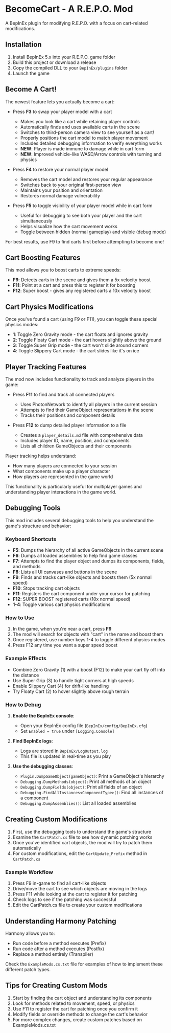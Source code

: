 # BecomeCart - A R.E.P.O. Mod

A BepInEx plugin for modifying R.E.P.O. with a focus on cart-related modifications.

## Installation

1. Install BepInEx 5.x into your R.E.P.O. game folder
2. Build this project or download a release
3. Copy the compiled DLL to your `BepInEx/plugins` folder
4. Launch the game

## Become A Cart!

The newest feature lets you actually become a cart:

- Press **F3** to swap your player model with a cart
  - Makes you look like a cart while retaining player controls
  - Automatically finds and uses available carts in the scene
  - Switches to third-person camera view to see yourself as a cart!
  - Properly positions the cart model to match player movement
  - Includes detailed debugging information to verify everything works
  - **NEW**: Player is made immune to damage while in cart form
  - **NEW**: Improved vehicle-like WASD/Arrow controls with turning and physics

- Press **F4** to restore your normal player model
  - Removes the cart model and restores your regular appearance
  - Switches back to your original first-person view
  - Maintains your position and orientation
  - Restores normal damage vulnerability

- Press **F5** to toggle visibility of your player model while in cart form
  - Useful for debugging to see both your player and the cart simultaneously
  - Helps visualize how the cart movement works
  - Toggle between hidden (normal gameplay) and visible (debug mode)

For best results, use F9 to find carts first before attempting to become one!

## Cart Boosting Features

This mod allows you to boost carts to extreme speeds:

- **F9**: Detects carts in the scene and gives them a 5x velocity boost
- **F11**: Point at a cart and press this to register it for boosting
- **F12**: Super boost - gives any registered carts a 10x velocity boost

## Cart Physics Modifications

Once you've found a cart (using F9 or F11), you can toggle these special physics modes:

- **1**: Toggle Zero Gravity mode - the cart floats and ignores gravity
- **2**: Toggle Floaty Cart mode - the cart hovers slightly above the ground
- **3**: Toggle Super Grip mode - the cart won't slide around corners
- **4**: Toggle Slippery Cart mode - the cart slides like it's on ice

## Player Tracking Features

The mod now includes functionality to track and analyze players in the game:

- Press **F11** to find and track all connected players
  - Uses PhotonNetwork to identify all players in the current session
  - Attempts to find their GameObject representations in the scene
  - Tracks their positions and component details

- Press **F12** to dump detailed player information to a file
  - Creates a `player_details.md` file with comprehensive data
  - Includes player ID, name, position, and components
  - Lists all children GameObjects and their components

Player tracking helps understand:
- How many players are connected to your session
- What components make up a player character
- How players are represented in the game world

This functionality is particularly useful for multiplayer games and understanding player interactions in the game world.

## Debugging Tools

This mod includes several debugging tools to help you understand the game's structure and behavior:

### Keyboard Shortcuts

- **F5**: Dumps the hierarchy of all active GameObjects in the current scene
- **F6**: Dumps all loaded assemblies to help find game classes
- **F7**: Attempts to find the player object and dumps its components, fields, and methods
- **F8**: Lists all UI canvases and buttons in the scene
- **F9**: Finds and tracks cart-like objects and boosts them (5x normal speed)
- **F10**: Stops tracking cart objects
- **F11**: Registers the cart component under your cursor for patching
- **F12**: SUPER BOOST registered carts (10x normal speed)
- **1-4**: Toggle various cart physics modifications

### How to Use

1. In the game, when you're near a cart, press **F9**
2. The mod will search for objects with "cart" in the name and boost them
3. Once registered, use number keys 1-4 to toggle different physics modes
4. Press F12 any time you want a super speed boost

### Example Effects

- Combine Zero Gravity (1) with a boost (F12) to make your cart fly off into the distance
- Use Super Grip (3) to handle tight corners at high speeds
- Enable Slippery Cart (4) for drift-like handling
- Try Floaty Cart (2) to hover slightly above rough terrain

### How to Debug

1. **Enable the BepInEx console**:
   - Open your BepInEx config file (`BepInEx/config/BepInEx.cfg`)
   - Set `Enabled = true` under `[Logging.Console]`

2. **Find BepInEx logs**:
   - Logs are stored in `BepInEx/LogOutput.log`
   - This file is updated in real-time as you play

3. **Use the debugging classes**:
   - `Plugin.DumpGameObject(gameObject)`: Print a GameObject's hierarchy
   - `Debugging.DumpMethods(object)`: Print all methods of an object
   - `Debugging.DumpFields(object)`: Print all fields of an object
   - `Debugging.FindAllInstances<ComponentType>()`: Find all instances of a component
   - `Debugging.DumpAssemblies()`: List all loaded assemblies

## Creating Custom Modifications

1. First, use the debugging tools to understand the game's structure
2. Examine the `CartPatch.cs` file to see how dynamic patching works
3. Once you've identified cart objects, the mod will try to patch them automatically
4. For custom modifications, edit the `CartUpdate_Prefix` method in `CartPatch.cs`

### Example Workflow

1. Press F9 in-game to find all cart-like objects
2. Drive/move the cart to see which objects are moving in the logs
3. Press F11 while looking at the cart to register it for patching
4. Check logs to see if the patching was successful
5. Edit the CartPatch.cs file to create your custom modifications

## Understanding Harmony Patching

Harmony allows you to:
- Run code before a method executes (Prefix)
- Run code after a method executes (Postfix)
- Replace a method entirely (Transpiler)

Check the `ExampleMods.cs.txt` file for examples of how to implement these different patch types.

## Tips for Creating Custom Mods

1. Start by finding the cart object and understanding its components
2. Look for methods related to movement, speed, or physics
3. Use F11 to register the cart for patching once you confirm it
4. Modify fields or override methods to change the cart's behavior
5. For more complex changes, create custom patches based on ExampleMods.cs.txt 